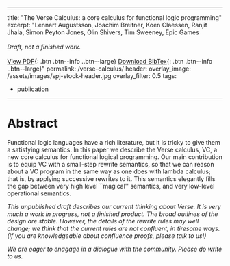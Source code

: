 <!-- A pubication page is a page for a publication. The page is built to be flexible if a video will be embedded, but does not require a video. -->

<!-- 1: To create a new publication page, create a new markdown file within the _posts folder.

  <!-- Each publication should be titled: YEAR-MONTH-DATE-TITLE.md or 0000-00-00-title.md. There should be a date availible for each publication, although many will not be down to the day. Use "01" for the date in these instances. Example: 2003-01-01-wearing-the-hair-shirt.md -->

  <!-- Make sure to include ".md" in the title to ensure the file is using the markdown format. -->

  <!-- In the markdown file, copy and paste the following metadata: -->

  ---
  title: "The Verse Calculus: a core calculus for functional logic programming"
  excerpt: "Lennart Augustsson, Joachim Breitner, Koen Claessen, Ranjit Jhala,
  Simon Peyton Jones, Olin Shivers, Tim Sweeney, Epic Games <br><br><em>Draft, not a finished work.</em>
  <br><br>
  [View PDF](../assets/pdfs/<filename>.pdf){: .btn .btn--info ..btn--large}
  [Download BibTex](../assets/bibtex/<bibfile>.bib){: .btn .btn--info ..btn--large}"
  permalink: /verse-calculus/
  header:
    overlay_image: /assets/images/spj-stock-header.jpg
    overlay_filter: 0.5
  tags:
  - publication
  ---

# Abstract
<!-- this H1 (denoted by the single octothorpe before the word 'Abstract') should remain unchanged. -->
  <!-- Note: Make sure to enter at least twice to create seperate lines for the page. -->
  Functional logic languages have a rich literature, but it is tricky
  to give them a satisfying semantics.  In this paper we describe the
  Verse calculus, VC, a new core calculus for functional
  logical programming. Our main contribution is to equip VC with a
  small-step rewrite semantics, so that we can reason
  about a VC program in the same way as one does with lambda
  calculus; that is, by applying successive rewrites to it.
  This semantics elegantly fills the gap between very high level
  ``magical'' semantics, and very low-level operational semantics.

*This unpublished draft describes our current thinking about Verse.   It is very much a work in progress, not a finished product.  The broad outlines of the design are stable.  However, the details of the rewrite rules may well change; we think that the current rules are not  confluent, in tiresome ways.  (If you are knowledgeable about confluence proofs, please talk to us!)*

*We are eager to enagage in a dialogue with the community.  Please do write to us.*

